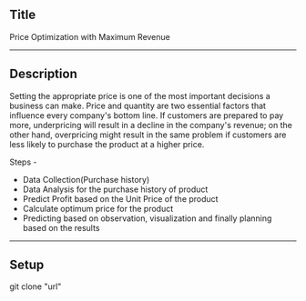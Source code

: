 ## Title
Price Optimization with Maximum Revenue




***
## Description
Setting the appropriate price is one of the most important decisions a business can make. Price and quantity are two essential factors that influence every company's bottom line. If customers are prepared to pay more, underpricing will result in a decline in the company's revenue; on the other hand, overpricing might result in the same problem if customers are less likely to purchase the product at a higher price.

Steps - 
- Data Collection(Purchase history)
- Data Analysis for the purchase history of product
- Predict Profit based on the Unit Price of the product
- Calculate optimum price for the product
- Predicting based on observation, visualization and finally planning based on the results


***

## Setup

git clone "url"
